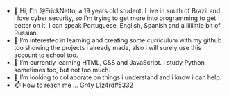 - 👋 Hi, I’m @ErickNetto, a 19 years old student. I live in south of Brazil and i love cyber security, so i'm trying to get more into programming to get better on it. I can speak Portuguese, English, Spanish and a liiiiittle bit of Russian.
- 👀 I’m interested in learning and creating some curriculum with my github too showing the projects i already made, also i will surely use this account to school too.
- 🌱 I’m currently learning HTML, CSS and JavaScript. I study Python sometimes too, but not too much.
- 💞️ I’m looking to collaborate on things i understand and i know i can help.
- 📫 How to reach me ... Gr4y L1z4rd#5332

<!---
ErickNetto/ErickNetto is a ✨ special ✨ repository because its `README.md` (this file) appears on your GitHub profile.
You can click the Preview link to take a look at your changes.
--->
